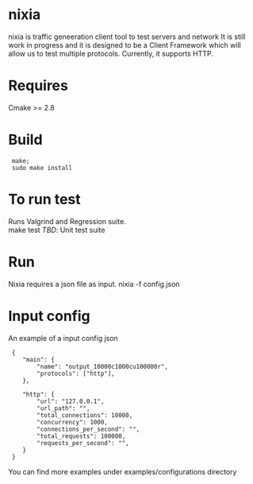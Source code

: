 # nixia
nixia is traffic geneeration client tool to test servers and network
It is still work in progress and it is designed to be a Client Framework which will allow us to test multiple protocols.
Currently, it supports HTTP.

# Requires
Cmake >= 2.8

# Build
     make;
     sudo make install

# To run test
Runs Valgrind and Regression suite.  
         make test
*TBD*: Unit test suite

# Run
Nixia requires a json file as input.
         nixia -f config.json
  
# Input config

An example of a input config json

     {
        "main": {
            "name": "output_10000c1000cu100000r",
            "protocols": ["http"],
        },
    
        "http": {
            "url": "127.0.0.1",
            "url_path": "",
            "total_connections": 10000,
            "concurrency": 1000,
            "connections_per_second": "",
            "total_requests": 100000,
            "requests_per_second": "",
        }
     }

You can find more examples under examples/configurations directory
